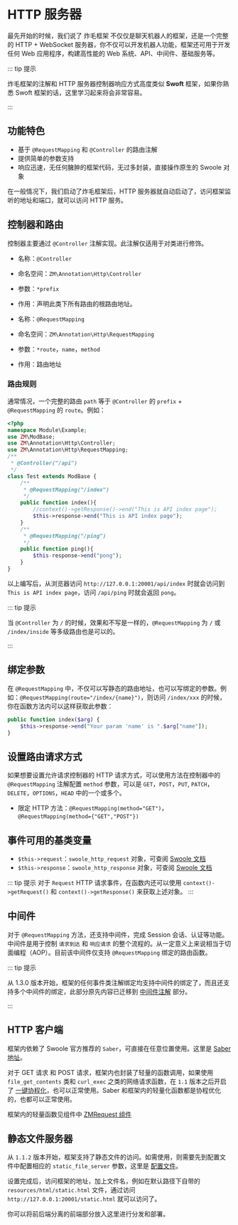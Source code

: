 # HTTP 服务器

最先开始的时候，我们说了 炸毛框架 不仅仅是聊天机器人的框架，还是一个完整的 HTTP + WebSocket 服务器，你不仅可以开发机器人功能，框架还可用于开发任何 Web 应用程序，构建高性能的 Web 系统、API、中间件、基础服务等。

::: tip 提示

炸毛框架的注解和 HTTP 服务器控制器响应方式高度类似 **Swoft** 框架，如果你熟悉 Swoft 框架的话，这里学习起来将会非常容易。

:::

## 功能特色

- 基于 `@RequestMapping` 和 `@Controller` 的路由注解
- 提供简单的参数支持
- 响应迅速，无任何臃肿的框架代码，无过多封装，直接操作原生的 Swoole 对象

在一般情况下，我们启动了炸毛框架后，HTTP 服务器就自动启动了，访问框架监听的地址和端口，就可以访问 HTTP 服务。

## 控制器和路由

控制器主要通过 `@Controller` 注解实现。此注解仅适用于对类进行修饰。

- 名称：`@Controller`
- 命名空间：`ZM\Annotation\Http\Controller`
- 参数：`*prefix`
- 作用：声明此类下所有路由的根路由地址。

- 名称：`@RequestMapping`
- 命名空间：`ZM\Annotation\Http\RequestMapping`
- 参数：`*route`，`name`，`method`
- 作用：路由地址

### 路由规则

通常情况，一个完整的路由 `path` 等于 `@Controller` 的 `prefix` + `@RequestMapping` 的 `route`。例如：

```php
<?php
namespace Module\Example;
use ZM\ModBase;
use ZM\Annotation\Http\Controller;
use ZM\Annotation\Http\RequestMapping;
/**
 * @Controller("/api")
 */
class Test extends ModBase {
    /**
     * @RequestMapping("/index")
     */
    public function index(){
        //context()->getResponse()->end("This is API index page");
        $this->response->end("This is API index page");
    }
  	/**
  	 * @RequestMapping("/ping")
  	 */
    public function ping(){
        $this-response->end("pong");
    }
}
```

以上编写后，从浏览器访问 `http://127.0.0.1:20001/api/index` 时就会访问到 `This is API index page`，访问 `/api/ping` 时就会返回 `pong`。

::: tip 提示

当 `@Controller` 为 `/` 的时候，效果和不写是一样的，`@RequestMapping` 为 `/` 或 `/index/inside` 等多级路由也是可以的。

:::

## 绑定参数

在 `@RequestMapping` 中，不仅可以写静态的路由地址，也可以写绑定的参数。例如：`@RequestMapping(route="/index/{name}")`，则访问 `/index/xxx` 的时候，你在函数方法内可以这样获取此参数：

```php
public function index($arg) {
    $this->response->end("Your param 'name' is ".$arg["name"]);
}
```

## 设置路由请求方式

如果想要设置允许请求控制器的 HTTP 请求方式，可以使用方法在控制器中的 `@RequestMapping` 注解配置 `method` 参数，可以是 `GET`，`POST`，`PUT`, `PATCH`，`DELETE`，`OPTIONS`，`HEAD` 中的一个或多个。

- 限定 HTTP 方法：`@RequestMapping(method="GET")`，`@RequestMapping(method={"GET","POST"})`

## 事件可用的基类变量

- `$this->request`：`swoole_http_request` 对象，可查阅 [Swoole 文档](https://wiki.swoole.com/#/http_server?id=httprequest)
- `$this->response`：`swoole_http_response` 对象，可查阅 [Swoole 文档](https://wiki.swoole.com/#/http_server?id=httpresponse)

::: tip 提示
对于 `Request` HTTP 请求事件，在函数内还可以使用 `context()->getRequest()` 和 `context()->getResponse()` 来获取上述对象。
:::

## 中间件

对于 `@RequestMapping` 方法，还支持中间件，完成 Session 会话、认证等功能。中间件是用于控制 `请求到达` 和 `响应请求` 的整个流程的。从一定意义上来说相当于切面编程（AOP）。目前该中间件仅支持 `@RequestMapping` 绑定的路由函数。

::: tip 提示

从 1.3.0 版本开始，框架的任何事件类注解绑定均支持中间件的绑定了，而且还支持多个中间件的绑定，此部分原先内容已迁移到 [中间件注解](/guide/event/middleware.html) 部分。

:::

## HTTP 客户端

框架内依赖了 Swoole 官方推荐的 `Saber`，可直接在任意位置使用。这里是 [Saber 地址](https://github.com/swlib/saber)。

对于 GET 请求 和 POST 请求，框架内也封装了轻量的函数调用，如果使用 `file_get_contents` 类和 `curl_exec` 之类的网络请求函数，在 `1.1` 版本之后开启了 [一键协程化](https://wiki.swoole.com/#/runtime?id=常见的hook列表)，也可以正常使用。Saber 和框架内的轻量化函数都是协程优化的，也都可以正常使用。

框架内的轻量函数见组件中 [ZMRequest 组件](/guide/component/zmrequest.html)

## 静态文件服务器

从 `1.1.2` 版本开始，框架支持了静态文件的访问。如需使用，则需要先到配置文件中配置相应的 `static_file_server` 参数，这里是 [配置文件](/guide/configuration.html)。

设置完成后，访问框架的地址，加上文件名，例如在默认路径下自带的 `resources/html/static.html` 文件，通过访问 `http://127.0.0.1:20001/static.html` 就可以访问了。

你可以将前后端分离的前端部分放入这里进行分发和部署。

